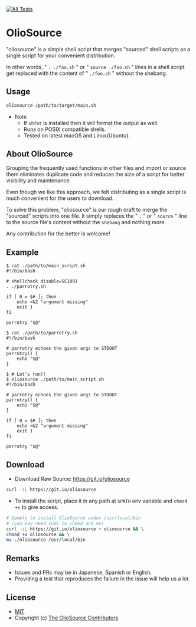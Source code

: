 [![All Tests](https://github.com/Qithub-BOT/OlioSource/actions/workflows/all-tests.yml/badge.svg)](https://github.com/Qithub-BOT/OlioSource/actions/workflows/all-tests.yml)

# OlioSource

"oliosource" is a simple shell script that merges "sourced" shell scripts as a single script for your convenient distribution.

In other words, " `. ./foo.sh` " or " `source ./foo.sh` " lines in a shell script get replaced with the content of " `./foo.sh` " without the shebang.

## Usage

```bash
oliosource /path/to/target/main.sh
```

* Note
  + If `shfmt` is installed then it will format the output as well.
  + Runs on POSIX compatible shells.
  + Tested on latest macOS and Linux(Ubuntu).

## About OlioSource

Grouping the frequently used functions in other files and import or source them eliminates duplicate code and reduces the size of a script for better visibility and maintenance.

Even though we like this approach, we felt distributing as a single script is much convenient for the users to download.

To solve this problem, "oliosource" is our rough draft to merge the "sourced" scripts into one file. It simply replaces the " `.` " or " `source` " line to the source file's content without the `shebang` and nothing more.

Any contribution for the better is welcome!

## Example

```shellsession
$ cat ./path/to/main_script.sh
#!/bin/bash

# shellcheck disable=SC1091
. ./parrotry.sh

if [ 0 = $# ]; then
    echo >&2 "argument missing"
    exit 1
fi

parrotry "$@"

```

```shellsession
$ cat ./path/to/parrotry.sh
#!/bin/bash

# parrotry echoes the given args to STDOUT
parrotry() {
    echo "$@"
}

```

```shellsession
$ # Let's run!!
$ oliosource ./path/to/main_script.sh
#!/bin/bash

# parrotry echoes the given args to STDOUT
parrotry() {
    echo "$@"
}

if [ 0 = $# ]; then
    echo >&2 "argument missing"
    exit 1
fi

parrotry "$@"

```

## Download

* Download Raw Source: https://git.io/oliosource

```bash
curl -sL https://git.io/oliosource
```

* To install the script, place it in any path at `$PATH` env variable and `chmod +x` to give access.

```bash
# Sample to install OlioSource under /usr/local/bin
# (you may need sudo to chmod and mv)
curl -sL https://git.io/oliosource > oliosource && \
chmod +x oliosource && \
mv ./oliosource /usr/local/bin
```

## Remarks

* Issues and PRs may be in Japanese, Spanish or English.
* Providing a test that reproduces the failure in the issue will help us a lot.

## License

* [MIT](https://github.com/Qithub-BOT/OlioSource/blob/master/LICENSE)
* Copyright (c) [The OlioSource Contributors](https://github.com/Qithub-BOT/OlioSource/graphs/contributors)
